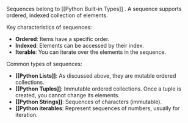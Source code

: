 Sequences belong to [[Python Built-in Types]] . A sequence supports ordered, indexed collection of elements.

Key characteristics of sequences:

- **Ordered**: Items have a specific order.
- **Indexed**: Elements can be accessed by their index.
- **Iterable**: You can iterate over the elements in the sequence.

Common types of sequences:

- **[[Python Lists]]**: As discussed above, they are mutable ordered collections.
- **[[Python Tuples]]**: Immutable ordered collections. Once a tuple is created, you cannot change its elements.
- **[[Python Strings]]**: Sequences of characters (immutable).
- **[[Python iterables**: Represent sequences of numbers, usually for iteration.